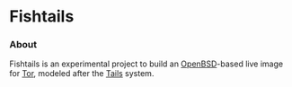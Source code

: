 # Fishtails

### About

Fishtails is an experimental project to build an
[OpenBSD](http://www.openbsd.org)-based live image for
[Tor](https://www.tor-project.org), modeled after the
[Tails](https://tails.boum.org) system.
